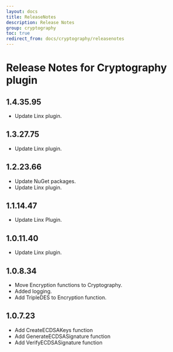 ```yaml
---
layout: docs
title: ReleaseNotes
description: Release Notes
group: cryptography
toc: true
redirect_from: docs/cryptography/releasenotes
---
```

# Release Notes for Cryptography plugin
<a id="1_4_35_95"></a>
## 1.4.35.95
- Update Linx plugin.

<a id="1_3_27_75"></a>
## 1.3.27.75
- Update Linx plugin.
<a id="1_2_23_66"></a>
## 1.2.23.66
- Update NuGet packages.
- Update Linx plugin.
<a id="1_1_14_47"></a>
## 1.1.14.47
- Update Linx Plugin.
<a id="1_0_11_40"></a>
## 1.0.11.40
- Update Linx plugin.
<a id="1_0_8_34"></a>
## 1.0.8.34
- Move Encryption functions to Cryptography.
- Added logging.
- Add TripleDES to Encryption function.
<a id="1_0_7_23"></a>
## 1.0.7.23
- Add CreateECDSAKeys function
- Add GenerateECDSASignature function
- Add VerifyECDSASignature function
